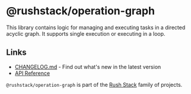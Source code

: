 # @rushstack/operation-graph

This library contains logic for managing and executing tasks in a directed acyclic graph. It supports single execution or executing in a loop.

## Links

- [CHANGELOG.md](
  https://github.com/microsoft/rushstack/blob/main/libraries/operation-graph/CHANGELOG.md) - Find
  out what's new in the latest version
- [API Reference](https://rushstack.io/pages/api/operation-graph/)

`@rushstack/operation-graph` is part of the [Rush Stack](https://rushstack.io/) family of projects.
